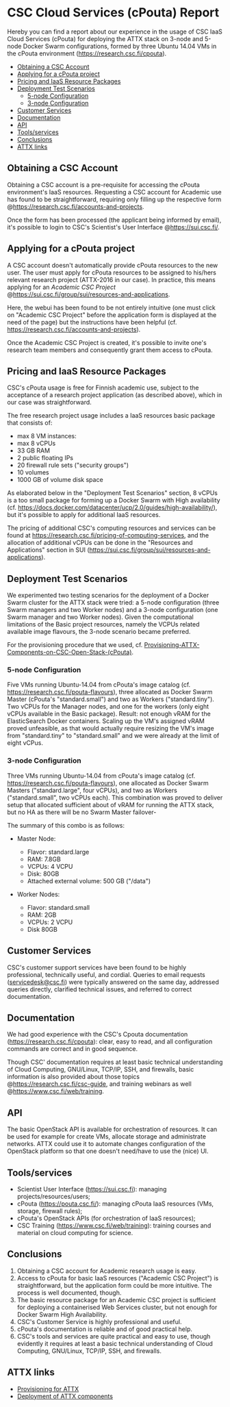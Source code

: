 # CSC Cloud Services (cPouta) Report

Hereby you can find a report about our experience in the usage of CSC IaaS Cloud Services (cPouta) for deploying the ATTX stack on 3-node and 5-node Docker Swarm configurations, formed by three Ubuntu 14.04 VMs in the cPouta environment (https://research.csc.fi/cpouta).

<!-- TOC START min:1 max:3 link:true update:false -->
  - [Obtaining a CSC Account](#obtaining-a-csc-account)
  - [Applying for a cPouta project](#applying-for-a-cpouta-project)
  - [Pricing and IaaS Resource Packages](#pricing-and-iaas-resource-packages)
  - [Deployment Test Scenarios](#deployment-test-scenarios)
    - [5-node Configuration](#5-node-configuration)
    - [3-node Configuration](#3-node-configuration)
  - [Customer Services](#customer-services)
  - [Documentation](#documentation)
  - [API](#api)
  - [Tools/services](#toolsservices)
  - [Conclusions](#conclusions)
  - [ATTX links](#attx-links)

<!-- TOC END -->

## Obtaining a CSC Account

Obtaining a CSC account is a pre-requisite for accessing the cPouta environment's IaaS resources. Requesting a CSC account for Academic use has found to be straightforward, requiring only filling up the respective form @https://research.csc.fi/accounts-and-projects.

Once the form has been processed (the applicant being informed by email), it's possible to login to CSC's Scientist's User Interface @https://sui.csc.fi/.

## Applying for a cPouta project
A CSC account doesn't automatically provide cPouta resources to the new user. The user must apply for cPouta resources to be assigned to his/hers relevant research project (ATTX-2016 in our case). In practice, this means applying for an _Academic CSC Project_ @https://sui.csc.fi/group/sui/resources-and-applications.

Here, the webui has been found to be not entirely intuitive (one must click on "Academic CSC Project" before the application form is displayed at the need of the page) but the instructions have been helpful (cf. https://research.csc.fi/accounts-and-projects).

Once the Academic CSC Project is created, it's possible to invite one's research team members and consequently grant them access to cPouta.

## Pricing and IaaS Resource Packages
CSC's cPouta usage is free for Finnish academic use, subject to the acceptance of a research project application (as described above), which in our case was straightforward.

The free research project usage includes a IaaS resources basic package that consists of:
* max 8 VM instances:
* max 8 vCPUs
* 33 GB RAM
* 2 public floating IPs
* 20 firewall rule sets ("security groups")
* 10 volumes
* 1000 GB of volume disk space

As elaborated below in the "Deployment Test Scenarios" section, 8 vCPUs is a too small package for forming up a Docker Swarm with High availability (cf. https://docs.docker.com/datacenter/ucp/2.0/guides/high-availability/), but it's possible to apply for additional IaaS resources.

The pricing of additional CSC's computing resources and services can be found at https://research.csc.fi/pricing-of-computing-services, and the allocation of additional vCPUs can be done in the "Resources and Applications" section in SUI (https://sui.csc.fi/group/sui/resources-and-applications).


## Deployment Test Scenarios
We experimented two testing scenarios for the deployment of a Docker Swarm cluster for the ATTX stack were tried: a 5-node configuration (three Swarm managers and two Worker nodes)  and a 3-node configuration (one Swarm manager and two Worker nodes). Given the computational limitations of the Basic project resources, namely the VCPUs related available image flavours, the 3-node scenario became preferred.

For the provisioning procedure that we used, cf. [Provisioning-ATTX-Components-on-CSC-Open-Stack-(cPouta)](Provisioning-ATTX-Components-on-CSC-Open-Stack-cPouta.md).


### 5-node Configuration
Five VMs running Ubuntu-14.04 from cPouta's image catalog (cf. https://research.csc.fi/pouta-flavours), three allocated as Docker Swarm Master (cPouta's "standard.small") and two as Workers ("standard.tiny"). Two vCPUs for the Manager nodes, and one for the workers (only eight vCPUs available in the Basic package). Result: not enough vRAM for the ElasticSearch Docker containers. Scaling up the VM's assigned vRAM proved unfeasible, as that would actually require resizing the VM's image from "standard.tiny" to "standard.small" and we were already at the limit of eight vCPus.


### 3-node Configuration
Three VMs running Ubuntu-14.04 from cPouta's image catalog (cf. https://research.csc.fi/pouta-flavours), one allocated as Docker Swarm Masters ("standard.large", four vCPUs), and two as Workers ("standard.small", two vCPUs each). This combination was proved to deliver setup that allocated sufficient about of vRAM for running the ATTX stack, but no HA as there will be no Swarm Master failover-

The summary of this combo is as follows:
* Master Node:
    * Flavor: standard.large
    * RAM: 7.8GB
    * VCPUs: 4 VCPU
    * Disk: 80GB
    * Attached external volume: 500 GB ("/data")

* Worker Nodes:
    * Flavor: standard.small
    * RAM: 2GB
    * VCPUs: 2 VCPU
    * Disk 80GB

## Customer Services
CSC's customer support services have been found to be highly professional, technically useful, and cordial. Queries to email requests (servicedesk@csc.fi) were typically answered on the same day, addressed queries directly, clarified technical issues, and referred to correct documentation.


## Documentation
We had good experience with the CSC's Cpouta documentation (https://research.csc.fi/cpouta): clear, easy to read, and all configuration commands are correct and in good sequence.

Though CSC' documentation requires at least basic technical understanding of Cloud Computing, GNU/Linux, TCP/IP, SSH, and firewalls, basic information is also provided about those topics @https://research.csc.fi/csc-guide, and training webinars as well @https://www.csc.fi/web/training.


## API
The basic OpenStack API is available for orchestration of resources. It can be used for example for create VMs, allocate storage and administrate networks. ATTX could use it to automate changes configuration of the OpenStack platform so that one doesn't need/have to use the (nice) UI.


## Tools/services
* Scientist User Interface (https://sui.csc.fi): managing projects/resources/users;
* cPouta (https://pouta.csc.fi/): managing cPouta IaaS resources (VMs, storage, firewall rules);
* cPouta's OpenStack APIs (for orchestration of IaaS resources);
* CSC Training (https://www.csc.fi/web/training): training courses and material on cloud computing for science.


## Conclusions
1. Obtaining a CSC account for Academic research usage is easy.
2. Access to cPouta for basic IaaS resources ("Academic CSC Project") is straightforward, but the application form could be more intuitive. The process is well documented, though.
3. The basic resource package for an Academic CSC project is sufficient for deploying a containerised Web Services cluster, but not enough for Docker Swarm High Availability.
4. CSC's Customer Service is highly professional and useful.
5. cPouta's documentation is reliable and of good practical help.
6. CSC's tools and services are quite practical and easy to use, though evidently it requires at least a basic technical understanding of Cloud Computing, GNU/Linux, TCP/IP, SSH, and firewalls.


## ATTX links
* [Provisioning for ATTX](Provisioning-ATTX-Components-on-CSC-Open-Stack-cPouta.md)
* [Deployment of ATTX components](ATTX-Broker-Deployment.md)
